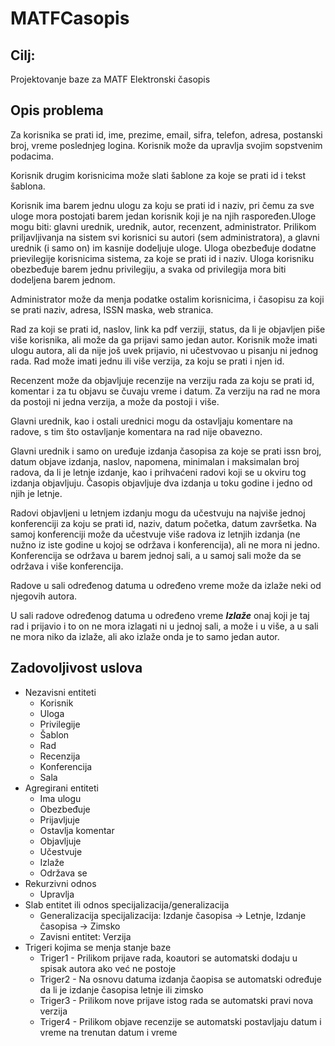 # MATFCasopis
## Cilj:
Projektovanje baze za MATF Elektronski časopis
## Opis problema

Za korisnika se prati id, ime, prezime, email, sifra, telefon, adresa, postanski broj, vreme poslednjeg logina. Korisnik može da upravlja svojim sopstvenim podacima.

Korisnik drugim korisnicima može slati šablone za koje se prati id i tekst šablona.

Korisnik ima barem jednu ulogu za koju se prati id i naziv, pri čemu za sve uloge mora postojati barem jedan korisnik koji je na njih raspoređen.Uloge mogu biti: glavni urednik, urednik, autor, recenzent, administrator. Prilikom priljavljivanja na sistem svi korisnici su autori (sem administratora), a glavni urednik (i samo on) im kasnije dodeljuje uloge. Uloga obezbeđuje dodatne prievilegije korisnicima sistema, za koje se prati id i naziv. Uloga korisniku obezbeđuje barem jednu privilegiju, a svaka od privilegija mora biti dodeljena barem jednom.

Administrator može da menja podatke ostalim korisnicima, i časopisu za koji se prati naziv, adresa, ISSN maska, web stranica.

Rad za koji se prati id, naslov, link ka pdf verziji, status, da li je objavljen piše više korisnika, ali može da ga prijavi samo jedan autor. Korisnik može imati ulogu autora, ali da nije još uvek prijavio, ni učestvovao u pisanju ni jednog rada. Rad može imati jednu ili više verzija, za koju se prati i njen id.


Recenzent može da objavljuje recenzije na verziju rada za koju se prati id, komentar i za tu objavu se čuvaju vreme i datum. Za verziju na rad ne mora da postoji ni jedna verzija, a može da postoji i više.

Glavni urednik, kao i ostali urednici mogu da ostavljaju komentare na radove, s tim što ostavljanje komentara na rad nije obavezno.

Glavni urednik i samo on uređuje izdanja časopisa za koje se prati issn broj, datum objave izdanja, naslov, napomena, minimalan i maksimalan broj radova, da li je letnje izdanje, kao i prihvaćeni radovi koji se u okviru tog izdanja objavljuju. Časopis objavljuje dva izdanja u toku godine i jedno od njih je letnje.

Radovi objavljeni u letnjem izdanju mogu da učestvuju na najviše jednoj konferenciji za koju se prati id, naziv, datum početka, datum završetka. Na samoj konferenciji može da učestvuje više radova iz letnjih izdanja (ne nužno iz iste godine u kojoj se održava i konferencija), ali ne mora ni jedno. Konferencija se održava u barem jednoj sali, a u samoj sali može da se održava i više konferencija.

Radove u sali određenog datuma u određeno vreme može da izlaže neki od njegovih autora.

U sali radove određenog datuma u određeno vreme _**Izlaže**_ onaj koji je taj rad i prijavio i to on ne mora izlagati ni u jednoj sali, a može i u više, a u sali ne mora niko da izlaže, ali ako izlaže onda je to samo jedan autor.


## Zadovoljivost uslova
* Nezavisni entiteti
  * Korisnik
  * Uloga
  * Privilegije
  * Šablon
  * Rad
  * Recenzija
  * Konferencija
  * Sala
* Agregirani entiteti
  * Ima ulogu
  * Obezbeđuje
  * Prijavljuje
  * Ostavlja komentar
  * Objavljuje
  * Učestvuje
  * Izlaže
  * Održava se
* Rekurzivni odnos
  * Upravlja
* Slab entitet ili odnos specijalizacija/generalizacija
  * Generalizacija specijalizacija: Izdanje časopisa -> Letnje, Izdanje časopisa -> Zimsko
  * Zavisni entitet: Verzija
* Trigeri kojima se menja stanje baze
  * Triger1 - Prilikom prijave rada, koautori se automatski dodaju u spisak autora ako već ne postoje
  * Triger2 - Na osnovu datuma izdanja čaopisa se automatski određuje da li je izdanje časopisa letnje ili zimsko
  * Triger3 - Prilikom nove prijave istog rada se automatski pravi nova verzija
  * Triger4 - Prilikom objave recenzije se automatski postavljaju datum i vreme na trenutan datum i vreme
